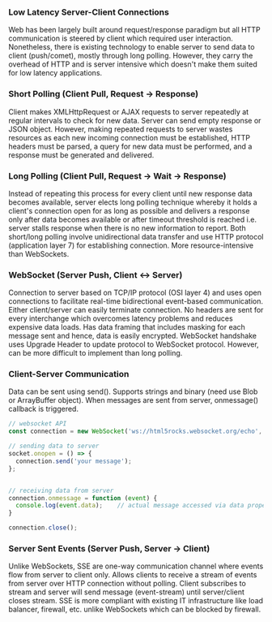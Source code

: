 ### Low Latency Server-Client Connections
Web has been largely built around request/response paradigm but all HTTP communication is steered by client which required user interaction. Nonetheless, there is existing technology to enable server to send data to client (push/comet), mostly through long polling. However, they carry the overhead of HTTP and is server intensive which doesn't make them suited for low latency applications.

### Short Polling (Client Pull, Request -> Response)
Client makes XMLHttpRequest or AJAX requests to server repeatedly at regular intervals to check for new data. Server can send empty response or JSON object. However, making repeated requests to server wastes resources as each new incoming connection must be established, HTTP headers must be parsed, a query for new data must be performed, and a response must be generated and delivered.

### Long Polling (Client Pull, Request -> Wait -> Response)
Instead of repeating this process for every client until new response data becomes available, server elects long polling technique whereby it holds a client's connection open for as long as possible and delivers a response only after data becomes available or after timeout threshold is reached i.e. server stalls response when there is no new information to report. Both short/long polling involve unidirectional data transfer and use HTTP protocol (application layer 7) for establishing connection. More resource-intensive than WebSockets.

### WebSocket (Server Push, Client <-> Server)
Connection to server based on TCP/IP protocol (OSI layer 4) and uses open connections to facilitate real-time bidirectional event-based communication. Either client/server can easily terminate connection. No headers are sent for every interchange which overcomes latency problems and reduces expensive data loads. Has data framing that includes masking for each message sent and hence, data is easily encrypted. WebSocket handshake uses Upgrade Header to update protocol to WebSocket protocol. However, can be more difficult to implement than long polling.


### Client-Server Communication
Data can be sent using send(). Supports strings and binary (need use Blob or ArrayBuffer object). When messages are sent from server, onmessage() callback is triggered.

```javascript
// websocket API
const connection = new WebSocket('ws://html5rocks.websocket.org/echo', ['soap', 'xmpp']);

// sending data to server
socket.onopen = () => {
  connection.send('your message');
};


// receiving data from server
connection.onmessage = function (event) {
  console.log(event.data);    // actual message accessed via data property
}

connection.close();
```

### Server Sent Events (Server Push, Server -> Client)
Unlike WebSockets, SSE are one-way communication channel where events flow from server to client only. Allows clients to receive a stream of events from server over HTTP connection without polling. Client subscribes to stream and server will send message (event-stream) until server/client closes stream. SSE is more compliant with existing IT infrastructure like load balancer, firewall, etc. unlike WebSockets which can be blocked by firewall.
